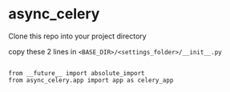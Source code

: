 # async_celery

Clone this repo into your project directory

copy these 2 lines in `<BASE_DIR>/<settings_folder>/__init__.py`

<pre>
<code>
from __future__ import absolute_import
from async_celery.app import app as celery_app
</code>
</pre>

